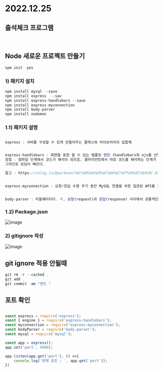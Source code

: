 # 2022.12.25 

## 출석체크 프로그램 
<br/>

## Node 새로운 프로젝트 만들기 

```js
npm init -yes

```

### 1) 패키지 설치 

``` js 
npm install mysql --save
npm install express  --sav
npm install express-handlebars --save
npm install express-myconnection
npm install body-parser
npm install nodemon
``` 

### 1.1) 패키지 설명 

``` js

express : 서버를 구성할 수 있게 만들어주는 클래스와 라이브러리의 집합체 

``` 

``` js

express-handlebars : 화면을 표현 할 수 있는 템플릿 엔진 (handlebars와 ejs를 선택)
장점 : 컴파일 단계에서 코드가 해석이 되므로, 클라이언트에서 따로 코드를 해석하는 단계가 필요없다. 
그러므로 로딩이 빠르다.

참고 : https://velog.io/@parkoon/%EC%8B%A4%EB%AC%B4%EC%97%90%EC%84%9C-Handlebars-%EC%82%AC%EC%9A%A9%ED%95%98%EA%B8%B0-feat-express

```

``` js 

express-myconnection : 요청/응답 수명 주기 동안 MySQL 연결을 위한 일관된 API를 제공합니다.

``` 

``` js 

body-parser : 미들웨어이다. 즉, 요청(request)과 응답(response) 사이에서 공통적인 기능을 수행하는 소프트웨어이다. 그렇다면 역할은 무엇일까? 바로 요청의 본문을 지정한 형태로 파싱해주는 미들웨어이다.

```

### 1.2) Package.json 

![image](https://user-images.githubusercontent.com/60457431/209468297-c52b4b89-9c26-48fe-81cd-1148e386aeb1.png)

### 2) gitignore 작성

![image](https://user-images.githubusercontent.com/60457431/209468310-fd2e6866-9c97-4082-9aaf-f02c84f9649d.png)

## git ignore 적용 안될때 

``` js
git rm -r --cached .
git add .
git commit -am "멘트 "
``` 

## 포트 확인

``` js 

const express = require('express');
const { engine } = require('express-handlebars');
const myconnection = require('express-myconnection');
const bodyParser = require('body-parser');
const mysql = require('mysql');

const app = express();
app.set('port', 4000);

app.listen(app.get('port'), () =>{
    console.log('현재 포트 : ', app.get('port'));
})

```
